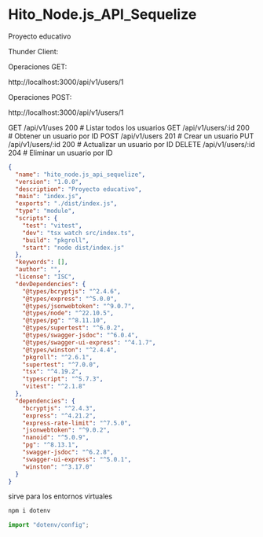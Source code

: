 # Hito_Node.js_API_Sequelize
Proyecto educativo

Thunder Client: 

Operaciones GET: 

http://localhost:3000/api/v1/users/1

Operaciones POST:

http://localhost:3000/api/v1/users/1

GET /api/v1/uses 200 # Listar todos los usuarios 
GET /api/v1/users/:id 200 # Obtener un usuario por ID 
POST /api/v1/users 201 # Crear un usuario 
PUT /api/v1/users/:id 200 # Actualizar un usuario por ID 
DELETE /api/v1/users/:id 204 # Eliminar un usuario por ID


```json
{
  "name": "hito_node.js_api_sequelize",
  "version": "1.0.0",
  "description": "Proyecto educativo",
  "main": "index.js",
  "exports": "./dist/index.js",
  "type": "module",
  "scripts": {
    "test": "vitest",
    "dev": "tsx watch src/index.ts",
    "build": "pkgroll",
    "start": "node dist/index.js"
  },
  "keywords": [],
  "author": "",
  "license": "ISC",
  "devDependencies": {
    "@types/bcryptjs": "^2.4.6",
    "@types/express": "^5.0.0",
    "@types/jsonwebtoken": "^9.0.7",
    "@types/node": "^22.10.5",
    "@types/pg": "^8.11.10",
    "@types/supertest": "^6.0.2",
    "@types/swagger-jsdoc": "^6.0.4",
    "@types/swagger-ui-express": "^4.1.7",
    "@types/winston": "^2.4.4",
    "pkgroll": "^2.6.1",
    "supertest": "^7.0.0",
    "tsx": "^4.19.2",
    "typescript": "^5.7.3",
    "vitest": "^2.1.8"
  },
  "dependencies": {
    "bcryptjs": "^2.4.3",
    "express": "^4.21.2",
    "express-rate-limit": "^7.5.0",
    "jsonwebtoken": "^9.0.2",
    "nanoid": "^5.0.9",
    "pg": "^8.13.1",
    "swagger-jsdoc": "^6.2.8",
    "swagger-ui-express": "^5.0.1",
    "winston": "^3.17.0"
  }
}
```

sirve para los entornos virtuales
```bash
npm i dotenv
```

```ts
import "dotenv/config";
```